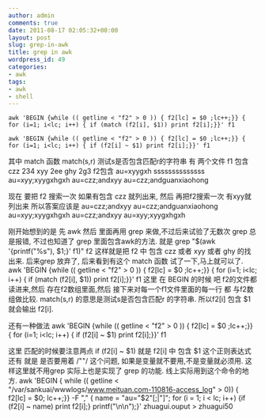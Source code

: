 ```yaml
---
author: admin
comments: true
date: 2011-08-17 02:05:32+00:00
layout: post
slug: grep-in-awk
title: grep in awk
wordpress_id: 49
categories:
- awk
tags:
- awk
- shell
---
```

    awk 'BEGIN {while (( getline < "f2" > 0 )) { f2[lc] = $0 ;lc++;}} { for (i=1; i<lc; i++) { if (match (f2[i], $1)) print f2[i];}}' f1

    awk 'BEGIN {while (( getline < "f2" > 0 )) { f2[lc] = $0 ;lc++;}} { for (i=1; i<lc; i++) { if (f2[i] ~ $1) print f2[i];}}' f1


 其中 match 函数 match(s,r)              测试s是否包含匹配r的字符串
有 两个文件 f1 包含
czz 234
xyy 2ee
ghy 2g3
f2包含
au=xyygxh
ssssssssssssss
au=xyy;xyygxhgxh
au=czz;andxyy
au=czz;andguanxiaohong

现在 要把 f2 搜索一次 如果有包含 czz 就列出来, 然后 再把f2搜索一次 有xyy就列出来 
所以答案应该是 
au=czz;andxyy
au=czz;andguanxiaohong
au=xyy;xyygxhgxh
au=czz;andxyy
au=xyy;xyygxhgxh

刚开始想到的是 先 awk 然后 里面再用 grep 来做,不过后来试验了无数次 grep 总是报错, 不过也知道了 grep 里面包含awk的方法.
就是 grep "$(awk '{printf("%s"), $1;}' f1)" f2 这样就是把  f2 中 包含 czz 或者 xyy 或者 ghy 的找出来.
后来grep 放弃了, 后来看到有这个 match 函数 试了一下,马上就可以了.
awk 'BEGIN {while (( getline < "f2" > 0 )) { f2[lc] = $0 ;lc++;}} { for (i=1; i<lc; i++) { if (match (f2[i], $1)) print f2[i];}}' f1
这里 在 BEGIN 的时候 吧 f2的文件都读进来,然后 存在f2数组里面,然后 接下来对每一个f1文件里面的每一行 都 与f2数组做比较.
match(s,r) 的意思是测试s是否包含匹配r 的字符串. 所以f2[i] 包含 $1 就会输出 f2[i].

还有一种做法 
awk 'BEGIN {while (( getline < "f2" > 0 )) { f2[lc] = $0 ;lc++;}} { for (i=1; i<lc; i++) { if (f2[i] ~ $1) print f2[i];}}' f1

这里 匹配的时候要注意两点  if (f2[i] ~ $1) 就是 f2[i] 中 包含 $1 这个正则表达式 
还有 就是 是否要用着 /""/ 这个问题, 如果是变量就不要用,不是变量就必须用. 
这样这里就不用grep  实际上也是实现了 grep 的功能.
线上实际用到这个命令的地方.
awk 'BEGIN { while (( getline < "/var/sankuai/wwwlogs/www.meituan.com-110816-access_log" > 0))  { f2[lc] = $0; lc++;}} -F "," { name = "au="$2"[;|\"]"; for (i = 1; i < lc; i++) {if (f2[i] ~ name) print f2[i];} printf("\n\n");}' zhuagui.ouput > zhuagui50
